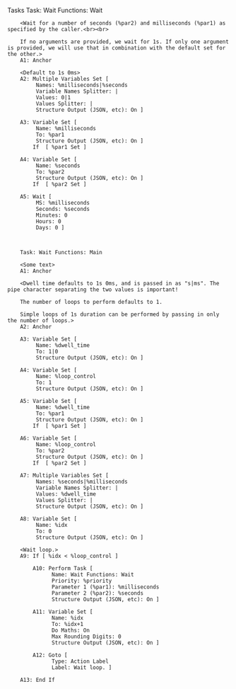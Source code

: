    Tasks
        Task: Wait Functions: Wait
        
        <Wait for a number of seconds (%par2) and milliseconds (%par1) as specified by the caller.<br><br>
        
        If no arguments are provided, we wait for 1s. If only one argument is provided, we will use that in combination with the default set for the other.>
        A1: Anchor
        
        <Default to 1s 0ms>
        A2: Multiple Variables Set [
             Names: %milliseconds|%seconds
             Variable Names Splitter: |
             Values: 0|1
             Values Splitter: |
             Structure Output (JSON, etc): On ]
        
        A3: Variable Set [
             Name: %milliseconds
             To: %par1
             Structure Output (JSON, etc): On ]
            If  [ %par1 Set ]
        
        A4: Variable Set [
             Name: %seconds
             To: %par2
             Structure Output (JSON, etc): On ]
            If  [ %par2 Set ]
        
        A5: Wait [
             MS: %milliseconds
             Seconds: %seconds
             Minutes: 0
             Hours: 0
             Days: 0 ]
        
        
    
        Task: Wait Functions: Main
        
        <Some text>
        A1: Anchor
        
        <Dwell time defaults to 1s 0ms, and is passed in as "s|ms". The pipe character separating the two values is important!
        
        The number of loops to perform defaults to 1.
        
        Simple loops of 1s duration can be performed by passing in only the number of loops.>
        A2: Anchor
        
        A3: Variable Set [
             Name: %dwell_time
             To: 1|0
             Structure Output (JSON, etc): On ]
        
        A4: Variable Set [
             Name: %loop_control
             To: 1
             Structure Output (JSON, etc): On ]
        
        A5: Variable Set [
             Name: %dwell_time
             To: %par1
             Structure Output (JSON, etc): On ]
            If  [ %par1 Set ]
        
        A6: Variable Set [
             Name: %loop_control
             To: %par2
             Structure Output (JSON, etc): On ]
            If  [ %par2 Set ]
        
        A7: Multiple Variables Set [
             Names: %seconds|%milliseconds
             Variable Names Splitter: |
             Values: %dwell_time
             Values Splitter: |
             Structure Output (JSON, etc): On ]
        
        A8: Variable Set [
             Name: %idx
             To: 0
             Structure Output (JSON, etc): On ]
        
        <Wait loop.>
        A9: If [ %idx < %loop_control ]
        
            A10: Perform Task [
                  Name: Wait Functions: Wait
                  Priority: %priority
                  Parameter 1 (%par1): %milliseconds
                  Parameter 2 (%par2): %seconds
                  Structure Output (JSON, etc): On ]
        
            A11: Variable Set [
                  Name: %idx
                  To: %idx+1
                  Do Maths: On
                  Max Rounding Digits: 0
                  Structure Output (JSON, etc): On ]
        
            A12: Goto [
                  Type: Action Label
                  Label: Wait loop. ]
        
        A13: End If
        
       
